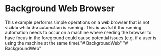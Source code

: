 # Background Web Browser
This example performs simple operations on a web browser that is not visible while the automation is running.  This is useful if the running automation needs to occur on a machine where needing the browser to have focus in the foreground could cause potential issues (e.g. if a user is using the machine at the same time)."# BackgroundWeb" 
"# BackgroundWeb" 
